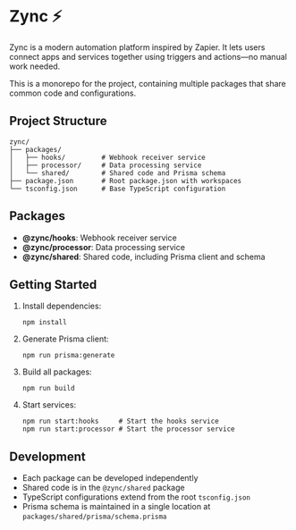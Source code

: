 # Zync ⚡

Zync is a modern automation platform inspired by Zapier. It lets users connect apps and services together using triggers and actions—no manual work needed.

This is a monorepo for the project, containing multiple packages that share common code and configurations.

## Project Structure

```
zync/
├── packages/
│   ├── hooks/         # Webhook receiver service
│   ├── processor/     # Data processing service
│   └── shared/        # Shared code and Prisma schema
├── package.json       # Root package.json with workspaces
└── tsconfig.json      # Base TypeScript configuration
```

## Packages

- **@zync/hooks**: Webhook receiver service
- **@zync/processor**: Data processing service
- **@zync/shared**: Shared code, including Prisma client and schema

## Getting Started

1. Install dependencies:
   ```
   npm install
   ```

2. Generate Prisma client:
   ```
   npm run prisma:generate
   ```

3. Build all packages:
   ```
   npm run build
   ```

4. Start services:
   ```
   npm run start:hooks     # Start the hooks service
   npm run start:processor # Start the processor service
   ```

## Development

- Each package can be developed independently
- Shared code is in the `@zync/shared` package
- TypeScript configurations extend from the root `tsconfig.json`
- Prisma schema is maintained in a single location at `packages/shared/prisma/schema.prisma`